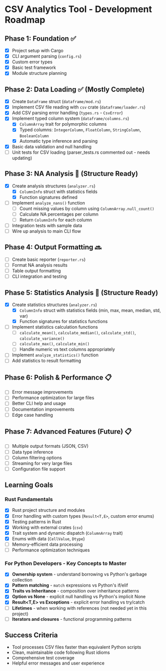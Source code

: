 # CSV Analytics Tool - Development Roadmap

## Phase 1: Foundation ✅
- [x] Project setup with Cargo
- [x] CLI argument parsing (`config.rs`)
- [x] Custom error types
- [x] Basic test framework
- [x] Module structure planning

## Phase 2: Data Loading ✅ (Mostly Complete)
- [x] Create `DataFrame` struct (`dataframe/mod.rs`) 
- [x] Implement CSV file reading with `csv` crate (`dataframe/loader.rs`)
- [x] Add CSV parsing error handling (`types.rs` - `CsvError`)
- [x] Implement typed column system (`dataframe/columns.rs`)
  - [x] `ColumnArray` trait for polymorphic columns
  - [x] Typed columns: `IntegerColumn`, `FloatColumn`, `StringColumn`, `BooleanColumn`
  - [x] Automatic type inference and parsing
- [x] Basic data validation and null handling
- [ ] Unit tests for CSV loading (parser_tests.rs commented out - needs updating)

## Phase 3: NA Analysis 🔄 (Structure Ready)
- [x] Create analysis structures (`analyzer.rs`)
  - [x] `ColumnInfo` struct with statistics fields
  - [x] Function signatures defined
- [ ] Implement `analyze_nans()` function
  - [ ] Count missing values by column using `ColumnArray.null_count()`
  - [ ] Calculate NA percentages per column
  - [ ] Return `ColumnInfo` for each column
- [ ] Integration tests with sample data
- [ ] Wire up analysis to main CLI flow

## Phase 4: Output Formatting 🔜
- [ ] Create basic reporter (`reporter.rs`)
- [ ] Format NA analysis results
- [ ] Table output formatting
- [ ] CLI integration and testing

## Phase 5: Statistics Analysis 🔄 (Structure Ready)
- [x] Create statistics structures (`analyzer.rs`)
  - [x] `ColumnInfo` struct with statistics fields (min, max, mean, median, std, var)
  - [x] Function signatures for statistics functions
- [ ] Implement statistics calculation functions
  - [ ] `calculate_mean()`, `calculate_median()`, `calculate_std()`, `calculate_variance()`
  - [ ] `calculate_max()`, `calculate_min()`
  - [ ] Handle numeric vs text columns appropriately
- [ ] Implement `analyze_statistics()` function
- [ ] Add statistics to result formatting

## Phase 6: Polish & Performance 📋
- [ ] Error message improvements
- [ ] Performance optimization for large files
- [ ] Better CLI help and usage
- [ ] Documentation improvements
- [ ] Edge case handling

## Phase 7: Advanced Features (Future) 📋
- [ ] Multiple output formats (JSON, CSV)
- [ ] Data type inference
- [ ] Column filtering options
- [ ] Streaming for very large files
- [ ] Configuration file support

## Learning Goals

### Rust Fundamentals
- [x] Rust project structure and modules
- [x] Error handling with custom types (`Result<T,E>`, custom error enums)
- [x] Testing patterns in Rust
- [x] Working with external crates (`csv`)
- [x] Trait system and dynamic dispatch (`ColumnArray` trait)
- [x] Enums with data (`CellValue`, `Dtype`)
- [ ] Memory-efficient data processing
- [ ] Performance optimization techniques

### For Python Developers - Key Concepts to Master
- [x] **Ownership system** - understand borrowing vs Python's garbage collection
- [x] **Pattern matching** - `match` expressions vs Python's if/elif
- [x] **Traits vs Inheritance** - composition over inheritance patterns
- [x] **Option<T> vs None** - explicit null handling vs Python's implicit None
- [x] **Result<T,E> vs Exceptions** - explicit error handling vs try/catch
- [ ] **Lifetimes** - when working with references (not needed yet in this project)
- [ ] **Iterators and closures** - functional programming patterns

## Success Criteria
- Tool processes CSV files faster than equivalent Python scripts
- Clean, maintainable code following Rust idioms
- Comprehensive test coverage
- Helpful error messages and user experience
